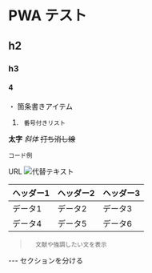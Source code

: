 # PWA テスト
## h2
### h3
#### 4

・		箇条書きアイテム
1.		番号付きリスト

**太字**
*斜体*
~~打ち消し線~~

`コード例`

URL
![代替テキスト](画像のURL)

| ヘッダー1 | ヘッダー2 | ヘッダー3 |									
| --------- | --------- | --------- |									
| データ1 | データ2 | データ3 |									
| データ4 | データ5 | データ6 |	

>		文献や強調したい文を表示

---		セクションを分ける
